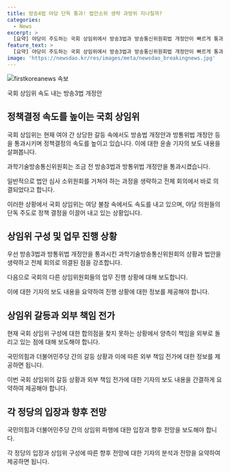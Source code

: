 ```yaml
---
title: 방송4법 야당 단독 통과! 법안소위 생략 과방위 지나칠까?
categories:
  - News
excerpt: >
  [요약] 야당이 주도하는 국회 상임위에서 방송3법과 방송통신위원회법 개정안이 빠르게 통과되었습니다. 상임위를 통과한 법안들은 법안심사소위원회를 생략하고 전체 회의에 의결됐는데, 이는 여당의 모든 의원들이 불참한 상태에서 야당이 주도한 결과입니다. 더불어민주당을 포함한 여당은 다른 상임위에서도 민생 문제에 더 관심을 기울여야 한다는 비판을 받고 있습니다. 국민의힘과 더불어민주당은 서로 책임을 외부로 돌리며 원내대책회의에서 상임위 파행 책임을 놓고 공방 중입니다.류합니다.
feature_text: >
  [요약] 야당이 주도하는 국회 상임위에서 방송3법과 방송통신위원회법 개정안이 빠르게 통과되었습니다. 상임위를 통과한 법안들은 법안심사소위원회를 생략하고 전체 회의에 의결됐는데, 이는 여당의 모든 의원들이 불참한 상태에서 야당이 주도한 결과입니다. 더불어민주당을 포함한 여당은 다른 상임위에서도 민생 문제에 더 관심을 기울여야 한다는 비판을 받고 있습니다. 국민의힘과 더불어민주당은 서로 책임을 외부로 돌리며 원내대책회의에서 상임위 파행 책임을 놓고 공방 중입니다.류합니다.
image: 'https://newsdao.kr/res/images/meta/newsdao_breakingnews.jpg'
---
```


<p><img src="https://newsdao.kr/res/images/meta/newsdao_breakingnews.jpg" alt="firstkoreanews 속보" /></p>

<p>국회 상임위 속도 내는 방송3법 개정안</p>

<h2 data-ke-size="size26">정책결정 속도를 높이는 국회 상임위</h2>

<p>국회 상임위는 현재 여야 간 상당한 갈등 속에서도 방송법 개정안과 방통위법 개정안 등을 통과시키며 정책결정의 속도를 높이고 있습니다. 이에 대한 윤솔 기자의 보도 내용을 살펴봅니다.</p>

<p data-ke-size="size16">과학기술방송통신위원회는 조금 전 방송3법과 방통위법 개정안을 통과시켰습니다.</p>

<p>일반적으로 법안 심사 소위원회를 거쳐야 하는 과정을 생략하고 전체 회의에서 바로 의결되었다고 합니다.</p>

<p>이러한 상황에서 국회 상임위는 여당 불참 속에서도 속도를 내고 있으며, 야당 의원들의 단독 주도로 정책 결정을 이끌어 내고 있는 상황입니다.</p>

<h2 data-ke-size="size26">상임위 구성 및 업무 진행 상황</h2>

<p>우선 방송3법과 방통위법 개정안을 통과시킨 과학기술방송통신위원회의 상황과 법안을 생략하고 전체 회의로 의결된 점을 강조합니다.</p>

<p>다음으로 국회의 다른 상임위원회들의 업무 진행 상황에 대해 보도합니다.</p>

<p>이에 대한 기자의 보도 내용을 요약하여 진행 상황에 대한 정보를 제공해야 합니다.</p>

<h2 data-ke-size="size26">상임위 갈등과 외부 책임 전가</h2>

<p>현재 국회 상임위 구성에 대한 합의점을 찾지 못하는 상황에서 양측이 책임을 외부로 돌리고 있는 점에 대해 보도해야 합니다.</p>

<p>국민의힘과 더불어민주당 간의 갈등 상황과 이에 따른 외부 책임 전가에 대한 정보를 제공하면 됩니다.</p>

<p>이번 국회 상임위의 갈등 상황과 외부 책임 전가에 대한 기자의 보도 내용을 간결하게 요약하여 제공해야 합니다.</p>

<h2 data-ke-size="size26">각 정당의 입장과 향후 전망</h2>

<p>국민의힘과 더불어민주당 간의 상임위 파행에 대한 입장과 향후 전망을 보도해야 합니다.</p>

<p>각 정당의 입장과 상임위 구성에 따른 향후 전망에 대한 기자의 분석과 전망을 요약하여 제공하면 됩니다.</p>

